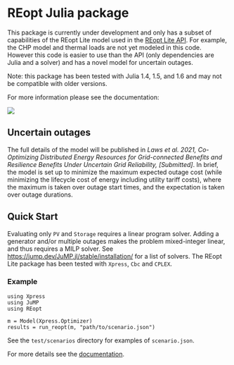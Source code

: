 # REopt Julia package
This package is currently under development and only has a subset of capabilities of the REopt Lite model used in the [REopt Lite API](https://github.com/NREL/REopt_Lite_API). For example, the CHP model and thermal loads are not yet modeled in this code. However this code is easier to use than the API (only dependencies are Julia and a solver) and has a novel model for uncertain outages.

Note: this package has been tested with Julia 1.4, 1.5, and 1.6 and may not be compatible with older versions.

For more information please see the documentation:
<!-- [![](https://img.shields.io/badge/docs-stable-blue.svg)](https://nrel.github.io/REopt.jl/stable) -->
[![](https://img.shields.io/badge/docs-dev-blue.svg)](https://nrel.github.io/REopt/dev)


## Uncertain outages
The full details of the model will be published in _Laws et al. 2021, Co-Optimizing Distributed Energy Resources for Grid-connected Benefits and Resilience Benefits Under Uncertain Grid Reliability, [Submitted]_. In brief, the model is set up to minimize the maximum expected outage cost (while minimizing the lifecycle cost of energy including utility tariff costs), where the maximum is taken over outage start times, and the expectation is taken over outage durations.

## Quick Start
Evaluating only `PV` and `Storage` requires a linear program solver. Adding a generator and/or multiple outages makes the problem mixed-integer linear, and thus requires a MILP solver. See https://jump.dev/JuMP.jl/stable/installation/ for a list of solvers. The REopt Lite package has been tested with `Xpress`, `Cbc` and `CPLEX`.
### Example
```
using Xpress
using JuMP
using REopt

m = Model(Xpress.Optimizer)
results = run_reopt(m, "path/to/scenario.json")
```
See the `test/scenarios` directory for examples of `scenario.json`.

For more details see the [documentation](https://nrel.github.io/REopt/dev).